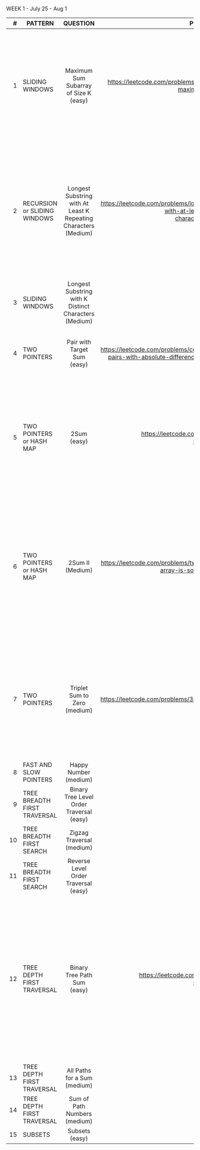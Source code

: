 WEEK 1 - July 25 - Aug 1


|#| PATTERN     |       QUESTION     | Python CODE LINK  | NOTES |
|------:| ------------- |:-------------:| -----:|------:|
|1| SLIDING WINDOWS     | Maximum Sum Subarray of Size K (easy) | https://leetcode.com/problems/sliding-window-maximum/submissions/  | Simple brute force solution but very time complex O(n*n-k); Faster soltuion can be obtained using a deque - decreasing queue|
|2|RECURSION or SLIDING WINDOWS|Longest Substring with At Least K Repeating Characters (Medium)|https://leetcode.com/problems/longest-substring-with-at-least-k-repeating-characters/submissions/| Brute force Solution is very expensive; solved using recursion, time complexity is still O(N^2) in recursion, there is a sliding window approach too with O(N)|
|3| SLIDING WINDOWS     | Longest Substring with K Distinct Characters (Medium)     |   |
|4| TWO POINTERS        | Pair with Target Sum (easy)    | https://leetcode.com/problems/count-number-of-pairs-with-absolute-difference-k/submissions/   | Very simple splution using two pointers - Optimal solution ?|
|5|TWO POINTERS or HASH MAP| 2Sum (easy) | https://leetcode.com/problems/two-sum/submissions/ | Optimal solution can be obtained using a hash map - Traverse through the array, if num - target is in the hashmap return - O(N)|
|6|TWO POINTERS or HASH MAP| 2Sum II (Medium) | https://leetcode.com/problems/two-sum-ii-input-array-is-sorted/submissions/ | Advantage of array being sorted is two pointers at opposite ends can be moved toward each depending on how close their sum is to target - Time Complexity O(N)|
|7| TWO POINTERS        | Triplet Sum to Zero (medium) | https://leetcode.com/problems/3sum/submissions/ | Main trick is to sort the array - this way for each number we can use TWO SUM II solved above and check for duplicates easily - O(NlogN) (sorting) + O(N^2) |
|8| FAST AND SLOW POINTERS | Happy Number (medium) | | |
|9| TREE BREADTH FIRST TRAVERSAL| Binary Tree Level Order Traversal (easy)| | |
|10|TREE BREADTH FIRST SEARCH| Zigzag Traversal (medium) | | |
|11|TREE BREADTH FIRST SEARCH| Reverse Level Order Traversal (easy) | | |
|12| TREE DEPTH FIRST TRAVERSAL | Binary Tree Path Sum (easy) | https://leetcode.com/problems/path-sum/submissions/ | Depth first search on a binary tree can be done usin recursion; define a neew function to check if a node is a leaf or recursively do that left or right until a leaf is hit; Call this function recursively on root node |
|13|TREE DEPTH FIRST TRAVERSAL| All Paths for a Sum (medium) | | |
|14|TREE DEPTH FIRST TRAVERSAL| Sum of Path Numbers (medium) | | |
|15|SUBSETS | Subsets (easy) | | |
